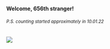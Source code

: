 #### Welcome, 656th stranger!

###### <sup>P.S. counting started approximately in 10.01.22</sup>

<img src="https://kraftwerk28.pp.ua/vcnt.png"></img>
